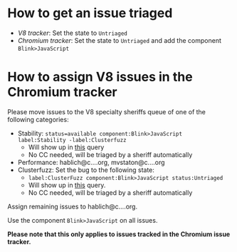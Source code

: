 # How to get an issue triaged 
* *V8 tracker*: Set the state to `Untriaged`
* *Chromium tracker*: Set the state to `Untriaged` and add the component `Blink>JavaScript`

# How to assign V8 issues in the Chromium tracker
Please move issues to the V8 specialty sheriffs queue of one of the
following categories:

  * Stability: `status=available component:Blink>JavaScript label:Stability -label:Clusterfuzz`
    * Will show up in [this](https://bugs.chromium.org/p/chromium/issues/list?can=2&q=status%3Davailable+component%3ABlink%3EJavaScript+label%3AStability+-label%3AClusterfuzz) query
    * No CC needed, will be triaged by a sheriff automatically
  * Performance: hablich@c....org, mvstaton@c....org
  * Clusterfuzz: Set the bug to the following state:
    * `label:ClusterFuzz component:Blink>JavaScript status:Untriaged`
    * Will show up in [this](https://bugs.chromium.org/p/chromium/issues/list?can=2&q=label%3AClusterFuzz+component%3ABlink%3EJavaScript+status%3AUntriaged&colspec=ID+Pri+M+Stars+ReleaseBlock+Component+Status+Owner+Summary+OS+Modified&x=m&y=releaseblock&cells=ids) query.
    * No CC needed, will be triaged by a sheriff automatically

Assign remaining issues to hablich@c....org.

Use the component `Blink>JavaScript` on all issues.

**Please note that this only applies to issues tracked in the Chromium issue tracker.**